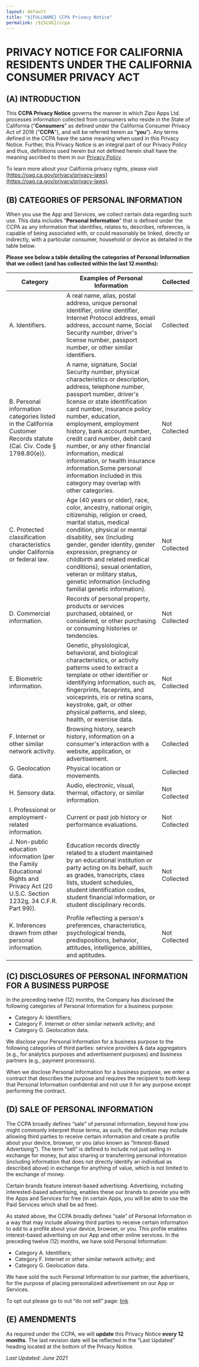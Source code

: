 ```yaml
---
layout: default
title: "${FULLNAME} CCPA Privacy Notice"
permalink: /${SLUG}/ccpa
---
```


# PRIVACY NOTICE FOR CALIFORNIA RESIDENTS UNDER THE CALIFORNIA CONSUMER PRIVACY ACT

## (A) INTRODUCTION

This **CCPA Privacy Notice** governs the manner in which Zipo Apps Ltd. processes information collected from consumers who reside in the State of California (“**Consumers**” as defined under the California Consumer Privacy Act of 2018 ("**CCPA**"), and will be referred herein as “**you**”). Any terms defined in the CCPA have the same meaning when used in this Privacy Notice. Further, this Privacy Notice is an integral part of our Privacy Policy and thus, definitions used herein but not defined herein shall have the meaning ascribed to them in our [Privacy Policy](/${SLUG}/privacy).

To learn more about your California privacy rights, please visit [https://oag.ca.gov/privacy/privacy-laws](https://oag.ca.gov/privacy/privacy-laws).

## (B) CATEGORIES OF PERSONAL INFORMATION

When you use the App and Services, we collect certain data regarding such use. This data includes “**Personal Information**” that is defined under the CCPA as any information that identifies, relates to, describes, references, is capable of being associated with, or could reasonably be linked, directly or indirectly, with a particular consumer, household or device as detailed in the table below. 

**Please see below a table detailing the categories of Personal Information that we collect (and has collected within the last 12 months):**

| Category | Examples of Personal Information | Collected |
|----------|----------------------------------|-----------|
| A. Identifiers.        | A real name, alias, postal address, unique personal identifier, online identifier, Internet Protocol address, email address, account name, Social Security number, driver's license number, passport number, or other similar identifiers.                                | Collected         |
| B. Personal information categories listed in the California Customer Records statute (Cal. Civ. Code § 1798.80(e)).        | A name, signature, Social Security number, physical characteristics or description, address, telephone number, passport number, driver's license or state identification card number, insurance policy number, education, employment, employment history, bank account number, credit card number, debit card number, or any other financial information, medical information, or health insurance information.Some personal information included in this category may overlap with other categories.                                | Not Collected         |
| C. Protected classification characteristics under California or federal law.        | Age (40 years or older), race, color, ancestry, national origin, citizenship, religion or creed, marital status, medical condition, physical or mental disability, sex (including gender, gender identity, gender expression, pregnancy or childbirth and related medical conditions), sexual orientation, veteran or military status, genetic information (including familial genetic information).                                | Not Collected         |
| D. Commercial information.        | Records of personal property, products or services purchased, obtained, or considered, or other purchasing or consuming histories or tendencies.                                | Not Collected         |
| E. Biometric information.        | Genetic, physiological, behavioral, and biological characteristics, or activity patterns used to extract a template or other identifier or identifying information, such as, fingerprints, faceprints, and voiceprints, iris or retina scans, keystroke, gait, or other physical patterns, and sleep, health, or exercise data.                                | Not Collected         |
| F. Internet or other similar network activity.        | Browsing history, search history, information on a consumer's interaction with a website, application, or advertisement.                                | Collected         |
| G. Geolocation data.        | Physical location or movements.                                | Collected         |
| H. Sensory data.        | Audio, electronic, visual, thermal, olfactory, or similar information.                                | Not Collected         |
| I. Professional or employment-related information.        | Current or past job history or performance evaluations.                                | Not Collected         |
| J. Non-public education information (per the Family Educational Rights and Privacy Act (20 U.S.C. Section 1232g, 34 C.F.R. Part 99)).        | Education records directly related to a student maintained by an educational institution or party acting on its behalf, such as grades, transcripts, class lists, student schedules, student identification codes, student financial information, or student disciplinary records.                                | Not Collected         |
| K. Inferences drawn from other personal information.        | Profile reflecting a person's preferences, characteristics, psychological trends, predispositions, behavior, attitudes, intelligence, abilities, and aptitudes.                                | Not Collected         |

## (C) DISCLOSURES OF PERSONAL INFORMATION FOR A BUSINESS PURPOSE

In the preceding twelve (12) months, the Company has disclosed the following categories of Personal Information for a business purpose:

- Category A: Identifiers;
- Category  F. Internet or other similar network activity; and 
- Category G. Geolocation data.

We disclose your Personal Information for a business purpose to the following categories of third parties: service providers & data aggregators (e.g., for analytics purposes and advertisement purposes) and business partners (e.g., payment processors).

When we disclose Personal Information for a business purpose, we enter a contract that describes the purpose and requires the recipient to both keep that Personal Information confidential and not use it for any purpose except performing the contract.

## (D) SALE OF PERSONAL INFORMATION

The CCPA broadly defines “sale” of personal information, beyond how you might commonly interpret those terms, as such, the definition may include allowing third parties to receive certain information and create a profile about your device, browser, or you (also known as “Interest-Based Advertising”). The term “sell” is defined to include not just selling in exchange for money, but also sharing or transferring personal information (including information that does not directly identify an individual as described above) in exchange for anything of value, which is not limited to the exchange of money.

Certain brands feature interest-based advertising. Advertising, including interested-based advertising, enables these our brands to provide you with the Apps and Services for free (in certain Apps, you will be able to use the Paid Services which shall be ad free).

As stated above, the CCPA broadly defines “sale” of Personal Information in a way that may include allowing third parties to receive certain information to add to a profile about your device, browser, or you. This profile enables interest-based advertising on our App and other online services. In the preceding twelve (12) months, we have sold Personal Information: 

- Category A. Identifiers;
- Category F. Internet or other similar network activity; and 
- Category G. Geolocation data.

We have sold the such Personal Information to our partner, the advertisers, for the purpose of placing personalized advertisement on our App or Services. 

To opt out please go to out “do not sell” page: [link](/${SLUG}/dns)

## (E) AMENDMENTS

As required under the CCPA, we will **update** this Privacy Notice **every 12 months**. The last revision date will be reflected in the “Last Updated” heading located at the bottom of the Privacy Notice. 

*Last Updated: June 2021*